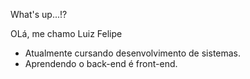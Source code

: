 What's up...!?

OLá, me chamo Luiz Felipe

- Atualmente cursando desenvolvimento de sistemas.
- Aprendendo o  back-end é front-end.
  
